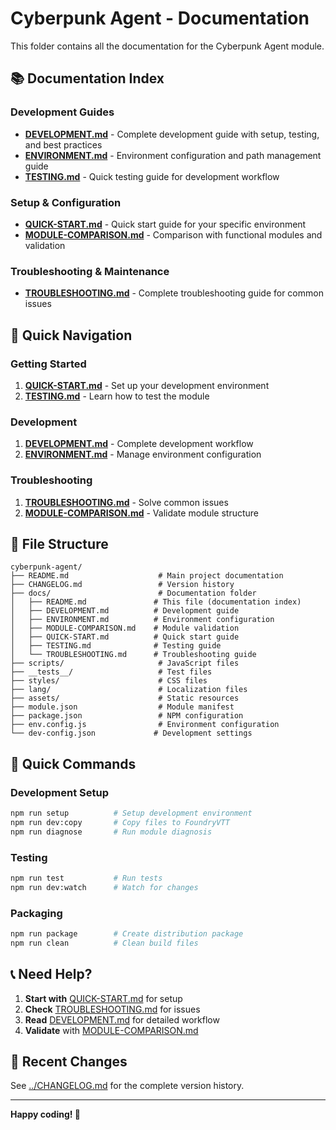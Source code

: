 # Cyberpunk Agent - Documentation

This folder contains all the documentation for the Cyberpunk Agent module.

## 📚 Documentation Index

### **Development Guides**
- **[DEVELOPMENT.md](DEVELOPMENT.md)** - Complete development guide with setup, testing, and best practices
- **[ENVIRONMENT.md](ENVIRONMENT.md)** - Environment configuration and path management guide
- **[TESTING.md](TESTING.md)** - Quick testing guide for development workflow

### **Setup & Configuration**
- **[QUICK-START.md](QUICK-START.md)** - Quick start guide for your specific environment
- **[MODULE-COMPARISON.md](MODULE-COMPARISON.md)** - Comparison with functional modules and validation

### **Troubleshooting & Maintenance**
- **[TROUBLESHOOTING.md](TROUBLESHOOTING.md)** - Complete troubleshooting guide for common issues

## 🚀 Quick Navigation

### **Getting Started**
1. **[QUICK-START.md](QUICK-START.md)** - Set up your development environment
2. **[TESTING.md](TESTING.md)** - Learn how to test the module

### **Development**
1. **[DEVELOPMENT.md](DEVELOPMENT.md)** - Complete development workflow
2. **[ENVIRONMENT.md](ENVIRONMENT.md)** - Manage environment configuration

### **Troubleshooting**
1. **[TROUBLESHOOTING.md](TROUBLESHOOTING.md)** - Solve common issues
2. **[MODULE-COMPARISON.md](MODULE-COMPARISON.md)** - Validate module structure

## 📁 File Structure

```
cyberpunk-agent/
├── README.md                    # Main project documentation
├── CHANGELOG.md                 # Version history
├── docs/                        # Documentation folder
│   ├── README.md               # This file (documentation index)
│   ├── DEVELOPMENT.md          # Development guide
│   ├── ENVIRONMENT.md          # Environment configuration
│   ├── MODULE-COMPARISON.md    # Module validation
│   ├── QUICK-START.md          # Quick start guide
│   ├── TESTING.md              # Testing guide
│   └── TROUBLESHOOTING.md      # Troubleshooting guide
├── scripts/                     # JavaScript files
├── __tests__/                   # Test files
├── styles/                      # CSS files
├── lang/                        # Localization files
├── assets/                      # Static resources
├── module.json                  # Module manifest
├── package.json                 # NPM configuration
├── env.config.js                # Environment configuration
└── dev-config.json             # Development settings
```

## 🎯 Quick Commands

### **Development Setup**
```bash
npm run setup          # Setup development environment
npm run dev:copy       # Copy files to FoundryVTT
npm run diagnose       # Run module diagnosis
```

### **Testing**
```bash
npm run test           # Run tests
npm run dev:watch      # Watch for changes
```

### **Packaging**
```bash
npm run package        # Create distribution package
npm run clean          # Clean build files
```

## 📞 Need Help?

1. **Start with** [QUICK-START.md](QUICK-START.md) for setup
2. **Check** [TROUBLESHOOTING.md](TROUBLESHOOTING.md) for issues
3. **Read** [DEVELOPMENT.md](DEVELOPMENT.md) for detailed workflow
4. **Validate** with [MODULE-COMPARISON.md](MODULE-COMPARISON.md)

## 🔄 Recent Changes

See [../CHANGELOG.md](../CHANGELOG.md) for the complete version history.

---

**Happy coding! 🎉** 